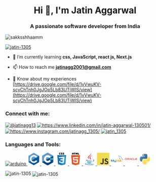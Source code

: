 <h1 align="center">Hi 👋, I'm Jatin Aggarwal</h1>
<h3 align="center">A passionate software developer from India</h3>

<p align="left"> <img src="https://komarev.com/ghpvc/?username=sakksshhaamm&label=Profile%20views&color=0e75b6&style=flat" alt="sakksshhaamm" /> </p>

<p align="left"> <a href="https://github.com/ryo-ma/github-profile-trophy"><img src="https://github-profile-trophy.vercel.app/?username=jatin-1305" alt="jatin-1305" /></a> </p>


- 🌱 I’m currently learning **css, JavaScript, react js, Next.js**

- 📫 How to reach me **jatinagg2001@gmail.com**

- 📄 Know about my experiences [https://drive.google.com/file/d/1vVwuKV-scyChTnh0JgJOp5Lb83UTjWlS/view](https://drive.google.com/file/d/1vVwuKV-scyChTnh0JgJOp5Lb83UTjWlS/view)

<h3 align="left">Connect with me:</h3>
<p align="left">
<a href="https://twitter.com/@jatinagg13" target="blank"><img align="center" src="https://raw.githubusercontent.com/rahuldkjain/github-profile-readme-generator/master/src/images/icons/Social/twitter.svg" alt="@jatinagg13" height="30" width="40" /></a>
<a href="https://linkedin.com/in/https://www.linkedin.com/in/jatin-aggarwal-130501/" target="blank"><img align="center" src="https://raw.githubusercontent.com/rahuldkjain/github-profile-readme-generator/master/src/images/icons/Social/linked-in-alt.svg" alt="https://www.linkedin.com/in/jatin-aggarwal-130501/" height="30" width="40" /></a>
<a href="https://www.instagram.com/jatinagg_1305/" target="blank"><img align="center" src="https://raw.githubusercontent.com/rahuldkjain/github-profile-readme-generator/master/src/images/icons/Social/instagram.svg" alt="https://www.instagram.com/jatinagg_1305/" height="30" width="40" /></a>
<a href="https://www.hackerrank.com/jatin_1305" target="blank"><img align="center" src="https://raw.githubusercontent.com/rahuldkjain/github-profile-readme-generator/master/src/images/icons/Social/hackerrank.svg" alt="jatin_1305" height="30" width="40" /></a>
</p>

<h3 align="left">Languages and Tools:</h3>
<p align="left"> <a href="https://www.arduino.cc/" target="_blank"> <img src="https://cdn.worldvectorlogo.com/logos/arduino-1.svg" alt="arduino" width="40" height="40"/> </a> <a href="https://www.cprogramming.com/" target="_blank"> <img src="https://raw.githubusercontent.com/devicons/devicon/master/icons/c/c-original.svg" alt="c" width="40" height="40"/> </a> <a href="https://www.w3schools.com/cpp/" target="_blank"> <img src="https://raw.githubusercontent.com/devicons/devicon/master/icons/cplusplus/cplusplus-original.svg" alt="cplusplus" width="40" height="40"/> </a> <a href="https://www.w3schools.com/css/" target="_blank"> <img src="https://raw.githubusercontent.com/devicons/devicon/master/icons/css3/css3-original-wordmark.svg" alt="css3" width="40" height="40"/> </a> <a href="https://www.w3.org/html/" target="_blank"> <img src="https://raw.githubusercontent.com/devicons/devicon/master/icons/html5/html5-original-wordmark.svg" alt="html5" width="40" height="40"/> </a> <a href="https://www.java.com" target="_blank"> <img src="https://raw.githubusercontent.com/devicons/devicon/master/icons/java/java-original.svg" alt="java" width="40" height="40"/> </a> <a href="https://developer.mozilla.org/en-US/docs/Web/JavaScript" target="_blank"> <img src="https://raw.githubusercontent.com/devicons/devicon/master/icons/javascript/javascript-original.svg" alt="javascript" width="40" height="40"/> </a> <a href="https://www.mysql.com/" target="_blank"> <img src="https://raw.githubusercontent.com/devicons/devicon/master/icons/mysql/mysql-original-wordmark.svg" alt="mysql"
width="40" height="40"/> </a> <a href="https://www.oracle.com/" target="_blank"> <img src="https://raw.githubusercontent.com/devicons/devicon/master/icons/oracle/oracle-original.svg" alt="oracle" width="40" height="40"/> </a> <a 
href="https://www.python.org" target="_blank"> <img src="https://raw.githubusercontent.com/devicons/devicon/master/icons/python/python-original.svg" alt="python" width="40" height="40"/> </a> </p>

<p><img align="left" src="https://github-readme-stats.vercel.app/api/top-langs?username=jatin-1305&show_icons=true&locale=en&layout=compact" alt="jatin-1305" /></p>

<p>&nbsp;<img align="center" src="https://github-readme-stats.vercel.app/api?username=jatin-1305&show_icons=true&locale=en" alt="jatin-1305" /></p>
